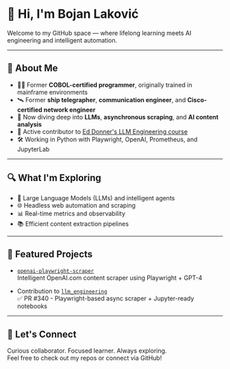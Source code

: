 # 👋 Hi, I'm Bojan Laković

Welcome to my GitHub space — where lifelong learning meets AI engineering and intelligent automation.

---

## 🧭 About Me

- 👨‍💻 Former **COBOL-certified programmer**, originally trained in mainframe environments  
- 🛰️ Former **ship telegrapher**, **communication engineer**, and **Cisco-certified network engineer**
- 🧠 Now diving deep into **LLMs**, **asynchronous scraping**, and **AI content analysis**
- 🧪 Active contributor to [Ed Donner's LLM Engineering course](https://github.com/ed-donner/llm_engineering)
- 🛠️ Working in Python with Playwright, OpenAI, Prometheus, and JupyterLab

---

## 🔍 What I'm Exploring

- 🤖 Large Language Models (LLMs) and intelligent agents
- 🌐 Headless web automation and scraping
- 📊 Real-time metrics and observability
- 📚 Efficient content extraction pipelines

---

## 🚀 Featured Projects

- [`openai-playwright-scraper`](https://github.com/lakovicb/openai-playwright-scraper)  
  Intelligent OpenAI.com content scraper using Playwright + GPT-4

- Contribution to [`llm_engineering`](https://github.com/ed-donner/llm_engineering)  
  ✅ PR #340 - Playwright-based async scraper + Jupyter-ready notebooks

---

## 💬 Let's Connect

Curious collaborator. Focused learner. Always exploring.  
Feel free to check out my repos or connect via GitHub!

